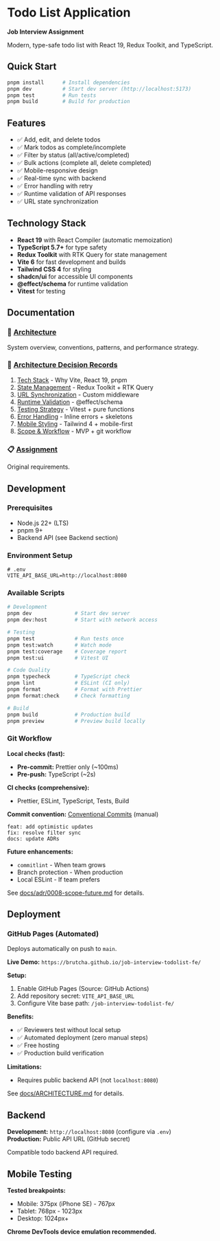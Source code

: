 # Todo List Application

**Job Interview Assignment**

Modern, type-safe todo list with React 19, Redux Toolkit, and TypeScript.

## Quick Start

```bash
pnpm install      # Install dependencies
pnpm dev          # Start dev server (http://localhost:5173)
pnpm test         # Run tests
pnpm build        # Build for production
```

## Features

- ✅ Add, edit, and delete todos
- ✅ Mark todos as complete/incomplete
- ✅ Filter by status (all/active/completed)
- ✅ Bulk actions (complete all, delete completed)
- ✅ Mobile-responsive design
- ✅ Real-time sync with backend
- ✅ Error handling with retry
- ✅ Runtime validation of API responses
- ✅ URL state synchronization

## Technology Stack

- **React 19** with React Compiler (automatic memoization)
- **TypeScript 5.7+** for type safety
- **Redux Toolkit** with RTK Query for state management
- **Vite 6** for fast development and builds
- **Tailwind CSS 4** for styling
- **shadcn/ui** for accessible UI components
- **@effect/schema** for runtime validation
- **Vitest** for testing

## Documentation

### 📐 [Architecture](docs/ARCHITECTURE.md)

System overview, conventions, patterns, and performance strategy.

### 📝 [Architecture Decision Records](docs/adr/)

1. [Tech Stack](docs/adr/0001-tech-stack.md) - Why Vite, React 19, pnpm
2. [State Management](docs/adr/0002-state-management.md) - Redux Toolkit + RTK Query
3. [URL Synchronization](docs/adr/0003-url-sync.md) - Custom middleware
4. [Runtime Validation](docs/adr/0004-validation.md) - @effect/schema
5. [Testing Strategy](docs/adr/0005-testing.md) - Vitest + pure functions
6. [Error Handling](docs/adr/0006-error-handling.md) - Inline errors + skeletons
7. [Mobile Styling](docs/adr/0007-mobile-styling.md) - Tailwind 4 + mobile-first
8. [Scope & Workflow](docs/adr/0008-scope-future.md) - MVP + git workflow

### 📋 [Assignment](docs/ASSIGNMENT.md)

Original requirements.

## Development

### Prerequisites

- Node.js 22+ (LTS)
- pnpm 9+
- Backend API (see Backend section)

### Environment Setup

```env
# .env
VITE_API_BASE_URL=http://localhost:8080
```

### Available Scripts

```bash
# Development
pnpm dev              # Start dev server
pnpm dev:host         # Start with network access

# Testing
pnpm test             # Run tests once
pnpm test:watch       # Watch mode
pnpm test:coverage    # Coverage report
pnpm test:ui          # Vitest UI

# Code Quality
pnpm typecheck        # TypeScript check
pnpm lint             # ESLint (CI only)
pnpm format           # Format with Prettier
pnpm format:check     # Check formatting

# Build
pnpm build            # Production build
pnpm preview          # Preview build locally
```

### Git Workflow

**Local checks (fast):**

- **Pre-commit:** Prettier only (~100ms)
- **Pre-push:** TypeScript (~2s)

**CI checks (comprehensive):**

- Prettier, ESLint, TypeScript, Tests, Build

**Commit convention:** [Conventional Commits](https://www.conventionalcommits.org/) (manual)

```
feat: add optimistic updates
fix: resolve filter sync
docs: update ADRs
```

**Future enhancements:**

- `commitlint` - When team grows
- Branch protection - When production
- Local ESLint - If team prefers

See [docs/adr/0008-scope-future.md](docs/adr/0008-scope-future.md) for details.

## Deployment

### GitHub Pages (Automated)

Deploys automatically on push to `main`.

**Live Demo:** `https://brutcha.github.io/job-interview-todolist-fe/`

**Setup:**

1. Enable GitHub Pages (Source: GitHub Actions)
2. Add repository secret: `VITE_API_BASE_URL`
3. Configure Vite base path: `/job-interview-todolist-fe/`

**Benefits:**

- ✅ Reviewers test without local setup
- ✅ Automated deployment (zero manual steps)
- ✅ Free hosting
- ✅ Production build verification

**Limitations:**

- Requires public backend API (not `localhost:8080`)

See [docs/ARCHITECTURE.md](docs/ARCHITECTURE.md) for details.

## Backend

**Development:** `http://localhost:8080` (configure via `.env`)  
**Production:** Public API URL (GitHub secret)

Compatible todo backend API required.

## Mobile Testing

**Tested breakpoints:**

- Mobile: 375px (iPhone SE) - 767px
- Tablet: 768px - 1023px
- Desktop: 1024px+

**Chrome DevTools device emulation recommended.**
